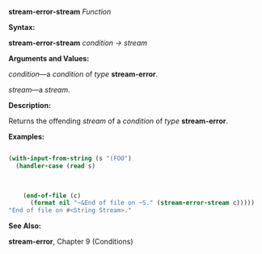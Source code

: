 **stream-error-stream** *Function* 



**Syntax:** 



**stream-error-stream** *condition → stream* 



**Arguments and Values:** 



*condition*—a *condition* of *type* **stream-error**. 



*stream*—a *stream*. 



**Description:** 



Returns the offending *stream* of a *condition* of *type* **stream-error**. 



**Examples:**
```lisp

(with-input-from-string (s "(FOO") 
  (handler-case (read s) 

    
    
    (end-of-file (c) 
      (format nil "~&End of file on ~S." (stream-error-stream c))))) 
"End of file on #<String Stream>." 

```
**See Also:** 



**stream-error**, Chapter 9 (Conditions) 



